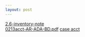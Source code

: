 ```yaml
---
layout: post
---
```

<a href="/Classes/Acct/2.6-inventory">2.6-inventory-note</a><br/>
<a href="/Classes/Acct/0213acct-AR-ADA-BD.pdf">0213acct-AR-ADA-BD.pdf</a>
<a href="https://drive.google.com/drive/folders/1PGtFMFvj4ZHD7Ajyhh6unWOguG8t_P-y?usp=sharing">case acct</a>

